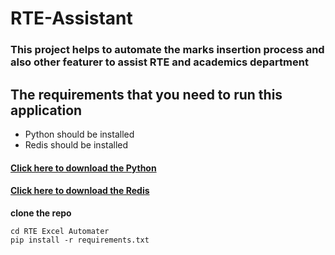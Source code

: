 # RTE-Assistant
### This project helps to automate the marks insertion process and also other featurer to assist RTE and academics department 
## The requirements that you need to run this application
* Python should be installed
* Redis should be installed

#### [Click here to download the Python](https://www.python.org)
#### [Click here to download the Redis](https://github.com/microsoftarchive/redis/releases)

**clone the repo**
```
cd RTE Excel Automater
pip install -r requirements.txt
```
